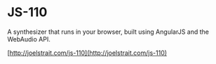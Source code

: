 # JS-110

A synthesizer that runs in your browser, built using AngularJS and the WebAudio API.

[http://joelstrait.com/js-110](http://joelstrait.com/js-110)
